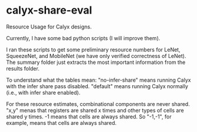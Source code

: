 # calyx-share-eval
Resource Usage for Calyx designs. 

Currently, I have some bad python scripts (I will improve them). 

I ran these scripts to get some preliminary resource numbers for LeNet, SqueezeNet, and MobileNet (we have only verified correctness of LeNet). The summary folder just extracts the most important information from the results folder. 

To understand what the tables mean: 
"no-infer-share" means running Calyx with the infer share pass disabled. 
"default" means running Calyx normally (i.e., with infer share enabled). 

For these resource estimates, combinational components are never shared. 
"x,y" menas that registers are shared x times and other types of cells are shared y times. -1 means that cells are always shared. So "-1,-1", for example, means that cells are always shared. 
